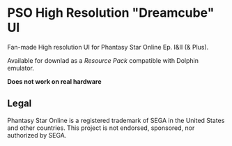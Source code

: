 # PSO High Resolution "Dreamcube" UI
Fan-made High resolution UI for Phantasy Star Online Ep. I&II (& Plus).

Available for downlad as a _Resource Pack_ compatible with Dolphin emulator.

__Does not work on real hardware__

## Legal
Phantasy Star Online is a registered trademark of SEGA in the United States and other countries.
This project is not endorsed, sponsored, nor authorized by SEGA.
